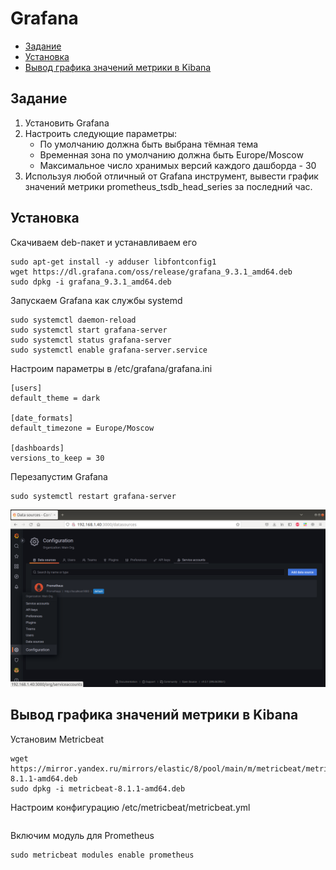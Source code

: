 # Grafana

- [Задание](#Задание)
- [Установка](#Установка)
- [Вывод графика значений метрики в Kibana](Вывод_графика_значений_метрики_в_Kibana)

## Задание
1. Установить Grafana
2. Настроить следующие параметры:
   - По умолчанию должна быть выбрана тёмная тема
   - Временная зона по умолчанию должна быть Europe/Moscow
   - Максимальное число хранимых версий каждого дашборда - 30
3. Используя любой отличный от Grafana инструмент, вывести график значений метрики prometheus_tsdb_head_series за последний час.

## Установка
Скачиваем deb-пакет и устанавливаем его
```
sudo apt-get install -y adduser libfontconfig1
wget https://dl.grafana.com/oss/release/grafana_9.3.1_amd64.deb
sudo dpkg -i grafana_9.3.1_amd64.deb
```
Запускаем Grafana как службы systemd
```
sudo systemctl daemon-reload 
sudo systemctl start grafana-server 
sudo systemctl status grafana-server 
sudo systemctl enable grafana-server.service 
```

Настроим параметры в /etc/grafana/grafana.ini
```
[users]
default_theme = dark

[date_formats]
default_timezone = Europe/Moscow

[dashboards]
versions_to_keep = 30
```

Перезапустим Grafana
```
sudo systemctl restart grafana-server
```
![](docs/grafana.png)

## Вывод графика значений метрики в Kibana

Установим Metricbeat
```
wget https://mirror.yandex.ru/mirrors/elastic/8/pool/main/m/metricbeat/metricbeat-8.1.1-amd64.deb
sudo dpkg -i metricbeat-8.1.1-amd64.deb 
```

Настроим конфигурацию /etc/metricbeat/metricbeat.yml
```

```

Включим модуль для Prometheus
```
sudo metricbeat modules enable prometheus
```